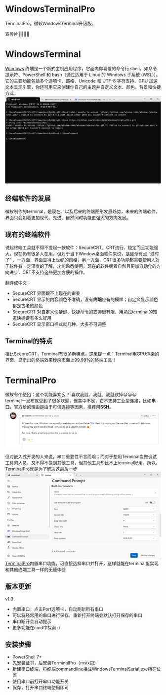 # WindowsTerminalPro
TerminalPro，微软WindowsTerminal升级版。
<!-- <video id = "video" controls = "" preload = "none" poster="./png/terminal.png">
<source id = "mp4" src = "./png/TerminalPro.mp4" type = "video/mp4">
</video> -->
宣传片🎉🎉🎉🎉

# WindowsTerminal
[Windows](https://learn.microsoft.com/zh-cn/windows/terminal/) 终端是一个新式主机应用程序，它面向你喜爱的命令行 shell，如命令提示符、PowerShell 和 bash（通过适用于 Linux 的 Windows 子系统 (WSL)）。 它的主要功能包括多个选项卡、窗格、Unicode 和 UTF-8 字符支持、GPU 加速文本呈现引擎，你还可用它来创建你自己的主题并自定义文本、颜色、背景和快捷方式。   
![terminal](./png/terminal.png)


## 终端软件的发展
微软制作的terminal，是现在、以及后来的终端图形发展趋势，未来的终端软件，界面只会朝着更加现代、先进、自然同时功能更强大的方向发展。

## 现有的终端软件
说起终端工具就不得不提起一款软件：SecureCRT，CRT流行、稳定而且功能强大，现在仍有很多人在用，但对于当下Window桌面软件来说，是逐渐有点 “过时了” ，一方面，界面显得上世纪的风格，另一方面，CRT很多功能都需要使用人对于软件有一定深度的了解，才能熟悉使用，现在的软件朝着自然且更加自动化的方向进步，CRT不支持这些更加方便的操作。

翻译成中文：
- SecureCRT 界面跟不上现在的审美
- SecureCRT 显示的内容颜色不准确，没有**终端**应有的模样；自定义显示颜色都是古老的颜色
- SecureCRT 对自定义快捷键、快捷命令的支持很有限，用熟过terminal的知道快捷键有多么好用
- SecureCRT 显示窗口样式就几种，大多不可调整

## Terminal的特点
相比SecureCRT，Terminal有很多新特点，这里提一点：Terminal用GPU渲染的界面，显示出的终端效果秒杀市面上99.99%的终端工具！

# TerminalPro

微软有个绝招：这个功能喜欢么？ 喜欢我就、我就、我就砍掉😀😀😀<br>
terminal一发布就受到了很多欢迎，但美中不足，它不支持工业型连接，比如**串口**，官方给的理由是由于可信连接等因素，推荐用**SSH**。
![reason](./png/reason.png)

但对嵌入式开发的人来说，串口重要性不言而喻；而对于想用Terminal当做调试工具的人员，又不得不换到其他工具，但其他工具却比不上terminal好用。所以，[TerminalPro](https://github.com/Window-YANG/WindowsTerminalPro)就是为了解决这最后一步
![COM](./png/COM.png)
[TerminalPro](https://github.com/Window-YANG/WindowsTerminalPro)内置串口功能，可直接选择串口并打开，这样就能在terminal里实现和其他终端工具一样的无缝体验

## 版本更新
v1.0
- 内置串口，点击Port选项卡，自动刷新所有串口
- 可以将经常用的串口进行保存，重新打开终端会默认打开保存的串口
- 串口断开会自动提示
- 更多功能在cmd中探索 :)

## 安装步骤
- PowerShell 7+
- 先安装证书，后安装TerminalPro（msix包）
- 新建串口终端，将终端commandline换成WindowsTerminalSerial.exe所在位置
- 使用串口前打开串口功能开关
- 保存，打开串口终端使用即可

